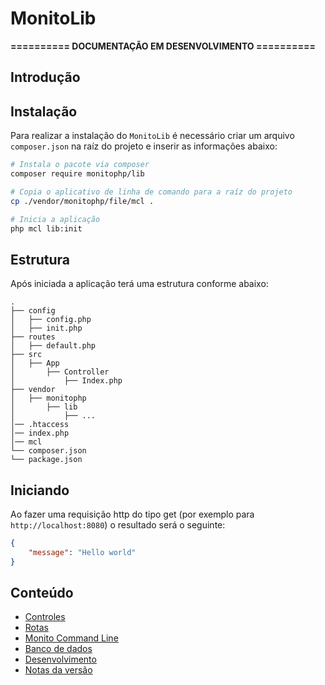 # MonitoLib
**========== DOCUMENTAÇÃO EM DESENVOLVIMENTO ==========**

## Introdução

## Instalação
Para realizar a instalação do `MonitoLib` é necessário criar um arquivo `composer.json` na raíz do projeto e inserir as informações abaixo:
```sh
# Instala o pacote via composer
composer require monitophp/lib

# Copia o aplicativo de linha de comando para a raíz do projeto
cp ./vendor/monitophp/file/mcl .

# Inicia a aplicação
php mcl lib:init
```

## Estrutura
Após iniciada a aplicação terá uma estrutura conforme abaixo:
<!-- textlint-disable terminology -->
``` text
.
├── config
│   ├── config.php
│   ├── init.php
├── routes
│   ├── default.php
├── src
│   ├── App
│       ├── Controller
│           ├── Index.php
├── vendor
│   ├── monitophp
│       ├── lib
│           ├── ...
│── .htaccess
│── index.php
│── mcl
└── composer.json
└── package.json
```
<!-- textlint-enable -->

## Iniciando
Ao fazer uma requisição http do tipo get (por exemplo para `http://localhost:8080`) o resultado será o seguinte:
```json
{
    "message": "Hello world"
}
```

## Conteúdo
+ [Controles](./controller.md)
+ [Rotas](./route.md)
+ [Monito Command Line](./mcl.md)
+ [Banco de dados](./database.md)
+ [Desenvolvimento](./dev.md)
+ [Notas da versão](./release.md)

